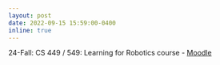 ```yaml
---
layout: post
date: 2022-09-15 15:59:00-0400
inline: true
---
```


24-Fall: CS 449 / 549: Learning for Robotics course - [Moodle](https://moodle.bilkent.edu.tr/2024-2025-fall/course/view.php?id=1361)

